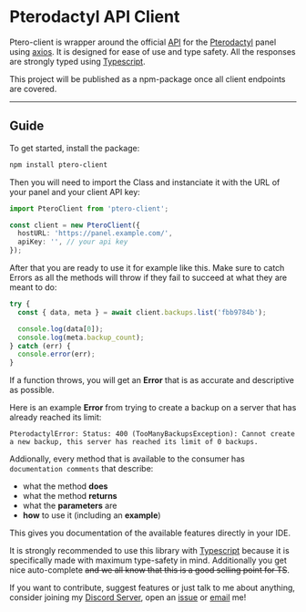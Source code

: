 # Pterodactyl API Client

Ptero-client is wrapper around the official [API](https://dashflo.net/docs/api/pterodactyl/v1/) for the [Pterodactyl](https://pterodactyl.io/) panel using [axios](https://github.com/axios/axios). It is designed for ease of use and type safety. All the responses are strongly typed using [Typescript](https://www.typescriptlang.org/).

This project will be published as a npm-package once all client endpoints are covered.

---

## Guide

To get started, install the package:

```bash
npm install ptero-client
```

Then you will need to import the Class and instanciate it with the URL of your panel and your client API key:

```ts
import PteroClient from 'ptero-client';

const client = new PteroClient({
  hostURL: 'https://panel.example.com/',
  apiKey: '', // your api key
});
```

After that you are ready to use it for example like this. Make sure to catch Errors as all the methods will throw if they fail to succeed at what they are meant to do:

```ts
try {
  const { data, meta } = await client.backups.list('fbb9784b');

  console.log(data[0]);
  console.log(meta.backup_count);
} catch (err) {
  console.error(err);
}
```

If a function throws, you will get an **Error** that is as accurate and descriptive as possible.

Here is an example **Error** from trying to create a backup on a server that has already reached its limit:

`PterodactylError: Status: 400 (TooManyBackupsException): Cannot create a new backup, this server has reached its limit of 0 backups.`

Addionally, every method that is available to the consumer has `documentation comments` that describe:

- what the method **does**
- what the method **returns**
- what the **parameters** are
- **how** to use it (including an **example**)

This gives you documentation of the available features directly in your IDE.

It is strongly recommended to use this library with [Typescript](https://www.typescriptlang.org/) because it is specifically made with maximum type-safety in mind. Additionally you get nice auto-complete ~~and we all know that this is a good selling point for TS~~.

If you want to contribute, suggest features or just talk to me about anything, consider joining my [Discord Server](https://discord.gg/wmJ3WBYcZF), open an [issue](https://github.com/defnot001/ptero-client/issues) or [email](mailto:defnot001@gmail.com) me!
